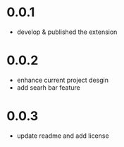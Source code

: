 # 0.0.1
- develop & published the extension

# 0.0.2
- enhance current project desgin
- add searh bar feature

# 0.0.3
- update readme and add license